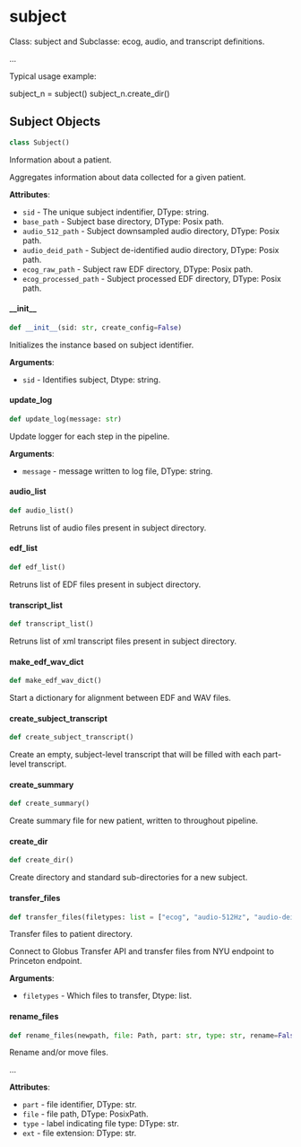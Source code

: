 <a id="subject"></a>

# subject

Class: subject and Subclasse: ecog, audio, and transcript definitions.

...

Typical usage example:

  subject_n = subject()
  subject_n.create_dir()

<a id="subject.Subject"></a>

## Subject Objects

```python
class Subject()
```

Information about a patient.

Aggregates information about data collected for a given patient.

**Attributes**:

- `sid` - The unique subject indentifier, DType: string.
- `base_path` - Subject base directory, DType: Posix path.
- `audio_512_path` - Subject downsampled audio directory, DType: Posix path.
- `audio_deid_path` - Subject de-identified audio directory, DType: Posix path.
- `ecog_raw_path` - Subject raw EDF directory, DType: Posix path.
- `ecog_processed_path` - Subject processed EDF directory, DType: Posix path.

<a id="subject.Subject.__init__"></a>

#### \_\_init\_\_

```python
def __init__(sid: str, create_config=False)
```

Initializes the instance based on subject identifier.

**Arguments**:

- `sid` - Identifies subject, Dtype: string.

<a id="subject.Subject.update_log"></a>

#### update\_log

```python
def update_log(message: str)
```

Update logger for each step in the pipeline.

**Arguments**:

- `message` - message written to log file, DType: string.

<a id="subject.Subject.audio_list"></a>

#### audio\_list

```python
def audio_list()
```

Retruns list of audio files present in subject directory.

<a id="subject.Subject.edf_list"></a>

#### edf\_list

```python
def edf_list()
```

Retruns list of EDF files present in subject directory.

<a id="subject.Subject.transcript_list"></a>

#### transcript\_list

```python
def transcript_list()
```

Retruns list of xml transcript files present in subject directory.

<a id="subject.Subject.make_edf_wav_dict"></a>

#### make\_edf\_wav\_dict

```python
def make_edf_wav_dict()
```

Start a dictionary for alignment between EDF and WAV files.

<a id="subject.Subject.create_subject_transcript"></a>

#### create\_subject\_transcript

```python
def create_subject_transcript()
```

Create an empty, subject-level transcript that will be filled with each part-level transcript.

<a id="subject.Subject.create_summary"></a>

#### create\_summary

```python
def create_summary()
```

Create summary file for new patient, written to throughout pipeline.

<a id="subject.Subject.create_dir"></a>

#### create\_dir

```python
def create_dir()
```

Create directory and standard sub-directories for a new subject.

<a id="subject.Subject.transfer_files"></a>

#### transfer\_files

```python
def transfer_files(filetypes: list = ["ecog", "audio-512Hz", "audio-deid"])
```

Transfer files to patient directory.

Connect to Globus Transfer API and transfer files from NYU endpoint
to Princeton endpoint.

**Arguments**:

- `filetypes` - Which files to transfer, Dtype: list.

<a id="subject.Subject.rename_files"></a>

#### rename\_files

```python
def rename_files(newpath, file: Path, part: str, type: str, rename=False)
```

Rename and/or move files.

...

**Attributes**:

- `part` - file identifier, DType: str.
- `file` - file path, DType: PosixPath.
- `type` - label indicating file type: DType: str.
- `ext` - file extension: DType: str.

